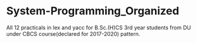 # System-Programming_Organized
All 12 practicals in lex and yacc for B.Sc.(H)CS 3rd year students from DU under CBCS course(declared for 2017-2020) pattern.
